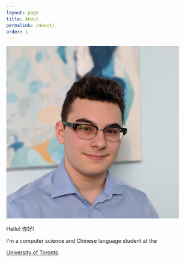 ```yaml
---
layout: page
title: About
permalink: /about/
order: 1
---
```


<img src="/_assets/me.png" alt="A picture of me." class="img-fluid" id="me" />

Hello! 你好!

I'm a computer science and Chinese language student at the

<a class="btn btn-outline-light" href="https://www.utoronto.ca/">University of Toronto</a>
